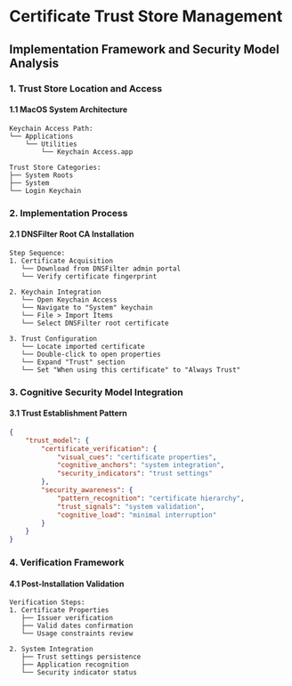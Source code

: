 # Certificate Trust Store Management
## Implementation Framework and Security Model Analysis

### 1. Trust Store Location and Access

#### 1.1 MacOS System Architecture
```plaintext
Keychain Access Path:
└── Applications
    └── Utilities
        └── Keychain Access.app

Trust Store Categories:
├── System Roots
├── System
└── Login Keychain
```

### 2. Implementation Process

#### 2.1 DNSFilter Root CA Installation
```plaintext
Step Sequence:
1. Certificate Acquisition
   └── Download from DNSFilter admin portal
   └── Verify certificate fingerprint

2. Keychain Integration
   └── Open Keychain Access
   └── Navigate to "System" keychain
   └── File > Import Items
   └── Select DNSFilter root certificate

3. Trust Configuration
   └── Locate imported certificate
   └── Double-click to open properties
   └── Expand "Trust" section
   └── Set "When using this certificate" to "Always Trust"
```

### 3. Cognitive Security Model Integration

#### 3.1 Trust Establishment Pattern
```json
{
    "trust_model": {
        "certificate_verification": {
            "visual_cues": "certificate properties",
            "cognitive_anchors": "system integration",
            "security_indicators": "trust settings"
        },
        "security_awareness": {
            "pattern_recognition": "certificate hierarchy",
            "trust_signals": "system validation",
            "cognitive_load": "minimal interruption"
        }
    }
}
```

### 4. Verification Framework

#### 4.1 Post-Installation Validation
```plaintext
Verification Steps:
1. Certificate Properties
   ├── Issuer verification
   ├── Valid dates confirmation
   └── Usage constraints review

2. System Integration
   ├── Trust settings persistence
   ├── Application recognition
   └── Security indicator status
```